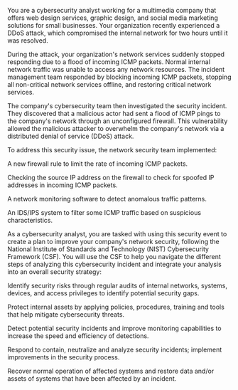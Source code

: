 You are a cybersecurity analyst working for a multimedia company that offers web design services, graphic design, and social media marketing solutions for small businesses. Your organization recently experienced a DDoS attack, which compromised the internal network for two hours until it was resolved.

During the attack, your organization's network services suddenly stopped responding due to a flood of incoming ICMP packets. Normal internal network traffic was unable to access any network resources. The incident management team responded by blocking incoming ICMP packets, stopping all non-critical network services offline, and restoring critical network services.

The company's cybersecurity team then investigated the security incident. They discovered that a malicious actor had sent a flood of ICMP pings to the company's network through an unconfigured firewall. This vulnerability allowed the malicious attacker to overwhelm the company's network via a distributed denial of service (DDoS) attack.

To address this security issue, the network security team implemented:

A new firewall rule to limit the rate of incoming ICMP packets.

Checking the source IP address on the firewall to check for spoofed IP addresses in incoming ICMP packets.

A network monitoring software to detect anomalous traffic patterns.

An IDS/IPS system to filter some ICMP traffic based on suspicious characteristics.

As a cybersecurity analyst, you are tasked with using this security event to create a plan to improve your company's network security, following the National Institute of Standards and Technology (NIST) Cybersecurity Framework (CSF). You will use the CSF to help you navigate the different steps of analyzing this cybersecurity incident and integrate your analysis into an overall security strategy:

Identify security risks through regular audits of internal networks, systems, devices, and access privileges to identify potential security gaps.

Protect internal assets by applying policies, procedures, training and tools that help mitigate cybersecurity threats.

Detect potential security incidents and improve monitoring capabilities to increase the speed and efficiency of detections.

Respond to contain, neutralize and analyze security incidents; implement improvements in the security process.

Recover normal operation of affected systems and restore data and/or assets of systems that have been affected by an incident.
